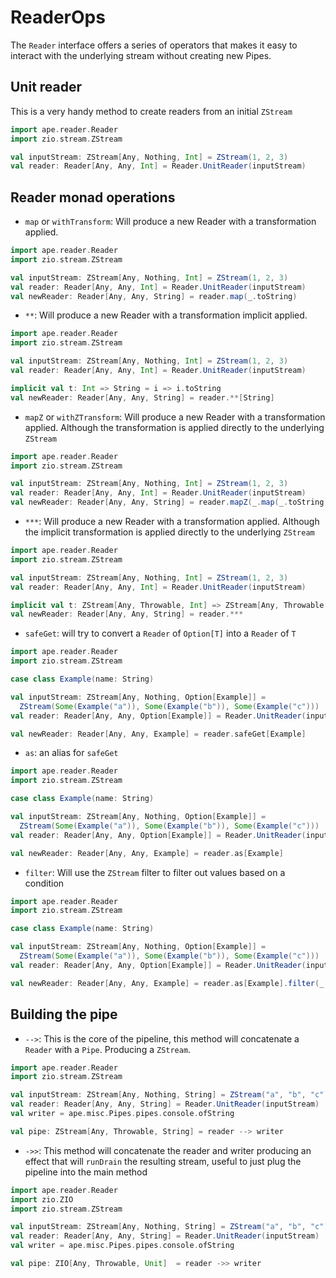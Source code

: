# ReaderOps
The `Reader` interface offers a series of operators that makes it easy to interact with the underlying stream without
creating new Pipes.

## Unit reader
This is a very handy method to create readers from an initial `ZStream`

```scala
import ape.reader.Reader
import zio.stream.ZStream

val inputStream: ZStream[Any, Nothing, Int] = ZStream(1, 2, 3)
val reader: Reader[Any, Any, Int] = Reader.UnitReader(inputStream)
```

## Reader monad operations
- `map` or `withTransform`: Will produce a new Reader with a transformation applied. 
```scala
import ape.reader.Reader
import zio.stream.ZStream

val inputStream: ZStream[Any, Nothing, Int] = ZStream(1, 2, 3)
val reader: Reader[Any, Any, Int] = Reader.UnitReader(inputStream)
val newReader: Reader[Any, Any, String] = reader.map(_.toString)
```

- `**`: Will produce a new Reader with a transformation implicit applied.
```scala
import ape.reader.Reader
import zio.stream.ZStream

val inputStream: ZStream[Any, Nothing, Int] = ZStream(1, 2, 3)
val reader: Reader[Any, Any, Int] = Reader.UnitReader(inputStream)

implicit val t: Int => String = i => i.toString
val newReader: Reader[Any, Any, String] = reader.**[String]
```

- `mapZ` or `withZTransform`: Will produce a new Reader with a transformation applied. Although the transformation 
  is applied directly to the underlying `ZStream`
```scala
import ape.reader.Reader
import zio.stream.ZStream

val inputStream: ZStream[Any, Nothing, Int] = ZStream(1, 2, 3)
val reader: Reader[Any, Any, Int] = Reader.UnitReader(inputStream)
val newReader: Reader[Any, Any, String] = reader.mapZ(_.map(_.toString))
```

- `***`: Will produce a new Reader with a transformation applied. Although the implicit transformation
  is applied directly to the underlying `ZStream`
```scala
import ape.reader.Reader
import zio.stream.ZStream

val inputStream: ZStream[Any, Nothing, Int] = ZStream(1, 2, 3)
val reader: Reader[Any, Any, Int] = Reader.UnitReader(inputStream)

implicit val t: ZStream[Any, Throwable, Int] => ZStream[Any, Throwable, String] = s => s.map(_.toString)
val newReader: Reader[Any, Any, String] = reader.***
```

- `safeGet`: will try to convert a `Reader` of `Option[T]` into a `Reader` of `T`

```scala
import ape.reader.Reader
import zio.stream.ZStream

case class Example(name: String)

val inputStream: ZStream[Any, Nothing, Option[Example]] =
  ZStream(Some(Example("a")), Some(Example("b")), Some(Example("c")))
val reader: Reader[Any, Any, Option[Example]] = Reader.UnitReader(inputStream)

val newReader: Reader[Any, Any, Example] = reader.safeGet[Example]
```
- `as`: an alias for `safeGet`
```scala
import ape.reader.Reader
import zio.stream.ZStream

case class Example(name: String)

val inputStream: ZStream[Any, Nothing, Option[Example]] =
  ZStream(Some(Example("a")), Some(Example("b")), Some(Example("c")))
val reader: Reader[Any, Any, Option[Example]] = Reader.UnitReader(inputStream)

val newReader: Reader[Any, Any, Example] = reader.as[Example]
```
- `filter`: Will use the `ZStream` filter to filter out values based on a condition
```scala
import ape.reader.Reader
import zio.stream.ZStream

case class Example(name: String)

val inputStream: ZStream[Any, Nothing, Option[Example]] =
  ZStream(Some(Example("a")), Some(Example("b")), Some(Example("c")))
val reader: Reader[Any, Any, Option[Example]] = Reader.UnitReader(inputStream)

val newReader: Reader[Any, Any, Example] = reader.as[Example].filter(_.name.equals("a"))
```

## Building the pipe
- `-->`: This is the core of the pipeline, this method will concatenate a `Reader` with a `Pipe`. Producing a `ZStream`.

```scala
import ape.reader.Reader
import zio.stream.ZStream

val inputStream: ZStream[Any, Nothing, String] = ZStream("a", "b", "c")
val reader: Reader[Any, Any, String] = Reader.UnitReader(inputStream)
val writer = ape.misc.Pipes.pipes.console.ofString

val pipe: ZStream[Any, Throwable, String] = reader --> writer
```
- `->>`: This method will concatenate the reader and writer producing an effect that will `runDrain` the resulting 
  stream, useful to just plug the pipeline into the main method

```scala
import ape.reader.Reader
import zio.ZIO
import zio.stream.ZStream

val inputStream: ZStream[Any, Nothing, String] = ZStream("a", "b", "c")
val reader: Reader[Any, Any, String] = Reader.UnitReader(inputStream)
val writer = ape.misc.Pipes.pipes.console.ofString

val pipe: ZIO[Any, Throwable, Unit]  = reader ->> writer
```
